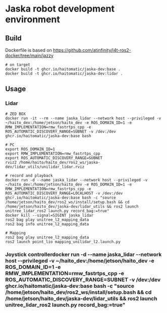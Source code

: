 # Jaska robot development environment
## Build
Dockerfile is based on https://github.com/atinfinity/l4t-ros2-docker/tree/main/jazzy
```
# on target
docker build -t ghcr.io/haitomatic/jaska-dev:base .
docker build -t ghcr.io/haitomatic/jaska-dev:lidar .
```

## Usage
### Lidar
```
# ZED BOX
docker run -it --rm --name jaska_lidar --network host --privileged -v ~/haito_dev:/home/jetson/haito_dev -e ROS_DOMAIN_ID=1 -e RMW_IMPLEMENTATION=rmw_fastrtps_cpp -e ROS_AUTOMATIC_DISCOVERY_RANGE=SUBNET -v /dev:/dev ghcr.io/haitomatic/jaska-dev:base bash

# PC
export ROS_DOMAIN_ID=1
export RMW_IMPLEMENTATION=rmw_fastrtps_cpp
export ROS_AUTOMATIC_DISCOVERY_RANGE=SUBNET
rviz2 /home/haito/haito_dev/ros2_ws/jaska-dev/lidar_utils/unilidar_lidar.rviz

# record and playback
docker run -d --name jaska_lidar --network host --privileged -v ~/haito_dev:/home/jetson/haito_dev -e ROS_DOMAIN_ID=1 -e RMW_IMPLEMENTATION=rmw_fastrtps_cpp -e ROS_AUTOMATIC_DISCOVERY_RANGE=LOCALHOST -v /dev:/dev ghcr.io/haitomatic/jaska-dev:base bash -c "source /home/jetson/haito_dev/ros2_ws/install/setup.bash && cd /home/jetson/haito_dev/jaska-dev/lidar_utils && ros2 launch unitree_lidar_ros2 launch.py record_bag:=true"
docker kill --signal=SIGINT jaska_lidar
ros2 bag play unitree_l2_mapping_data
ros2 bag info unitree_l2_mapping_data

# Mapping
ros2 bag play unitree_l2_mapping_data
ros2 launch point_lio mapping_unilidar_l2.launch.py
```

### Joystick controllerdocker run -d --name jaska_lidar --network host --privileged -v ~/haito_dev:/home/jetson/haito_dev -e ROS_DOMAIN_ID=1 -e RMW_IMPLEMENTATION=rmw_fastrtps_cpp -e ROS_AUTOMATIC_DISCOVERY_RANGE=SUBNET -v /dev:/dev ghcr.io/haitomatic/jaska-dev:base bash -c "source /home/jetson/haito_dev/ros2_ws/install/setup.bash && cd /home/jetson/haito_dev/jaska-dev/lidar_utils && ros2 launch unitree_lidar_ros2 launch.py record_bag:=true"
